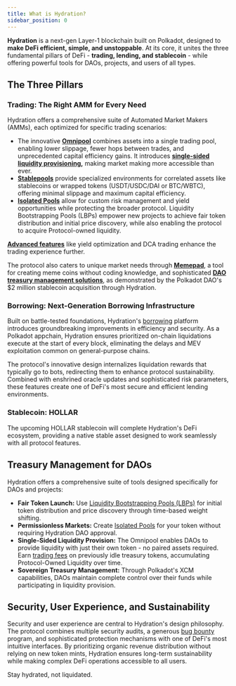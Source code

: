```yaml
---
title: What is Hydration?
sidebar_position: 0
---
```


**Hydration** is a next-gen Layer-1 blockchain built on Polkadot, designed to **make DeFi efficient, simple, and unstoppable**. At its core, it unites the three fundamental pillars of DeFi - **trading, lending, and stablecoin** - while offering powerful tools for DAOs, projects, and users of all types.

## The Three Pillars

### Trading: The Right AMM for Every Need
Hydration offers a comprehensive suite of Automated Market Makers (AMMs), each optimized for specific trading scenarios:

* The innovative **[Omnipool](/products/trading/pools/omnipool)** combines assets into a single trading pool, enabling lower slippage, fewer hops between trades, and unprecedented capital efficiency gains. It introduces **[single-sided liquidity provisioning](/products/trading/liquidity/single_sided_lp),** making market making more accessible than ever.
* **[Stablepools](/products/trading/pools/stablepools)** provide specialized environments for correlated assets like stablecoins or wrapped tokens (USDT/USDC/DAI or BTC/WBTC), offering minimal slippage and maximum capital efficiency.
* **[Isolated Pools](/products/trading/pools/isolated_pools)** allow for custom risk management and yield opportunities while protecting the broader protocol.
Liquidity Bootstrapping Pools (LBPs) empower new projects to achieve fair token distribution and initial price discovery, while also enabling the protocol to acquire Protocol-owned liquidity.

**[Advanced features](/products/trading/pro)** like yield optimization and DCA trading enhance the trading experience further.

The protocol also caters to unique market needs through **[Memepad](https://app.hydration.net/memepad)**, a tool for creating meme coins without coding knowledge, and sophisticated **[DAO treasury management solutions](/daos)**, as demonstrated by the Polkadot DAO's $2 million stablecoin acquisition through Hydration.

### Borrowing: Next-Generation Borrowing Infrastructure
Built on battle-tested foundations, Hydration's [borrowing](/products/borrowing) platform introduces groundbreaking improvements in efficiency and security. 
As a Polkadot appchain, Hydration ensures prioritized on-chain liquidations execute at the start of every block, eliminating the delays and MEV exploitation common on general-purpose chains. 

The protocol's innovative design internalizes liquidation rewards that typically go to bots, redirecting them to enhance protocol sustainability. Combined with enshrined oracle updates and sophisticated risk parameters, these features create one of DeFi's most secure and efficient lending environments.

### Stablecoin: HOLLAR
The upcoming HOLLAR stablecoin will complete Hydration's DeFi ecosystem, providing a native stable asset designed to work seamlessly with all protocol features.

## Treasury Management for DAOs
Hydration offers a comprehensive suite of tools designed specifically for DAOs and projects:

* **Fair Token Launch:** Use [Liquidity Bootstrapping Pools (LBPs)](/daos/lbp) for initial token distribution and price discovery through time-based weight shifting.
* **Permissionless Markets:** Create [Isolated Pools](/products/trading/pools/isolated_pools) for your token without requiring Hydration DAO approval.
* **Single-Sided Liquidity Provision:** The Omnipool enables DAOs to provide liquidity with just their own token - no paired assets required. Earn [trading fees](/products/trading/fees) on previously idle treasury tokens, accumulating Protocol-Owned Liquidity over time.
* **Sovereign Treasury Management:** Through Polkadot's XCM capabilities, DAOs maintain complete control over their funds while participating in liquidity provision.


## Security, User Experience, and Sustainability
Security and user experience are central to Hydration's design philosophy. The protocol combines multiple security audits, a generous [bug bounty](https://immunefi.com/bug-bounty/hydration/information/) program, and sophisticated protection mechanisms with one of DeFi's most intuitive interfaces. 
By prioritizing organic revenue distribution without relying on new token mints, Hydration ensures long-term sustainability while making complex DeFi operations accessible to all users.

Stay hydrated, not liquidated.
